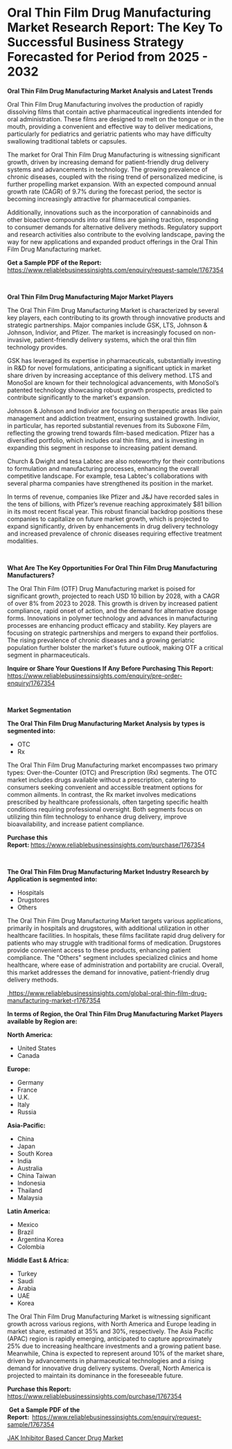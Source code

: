 <p><h1>Oral Thin Film Drug Manufacturing Market Research Report: The Key To Successful Business Strategy Forecasted for Period from 2025 - 2032</h1></p><p><strong>Oral Thin Film Drug Manufacturing Market Analysis and Latest Trends</strong></p>
<p><p>Oral Thin Film Drug Manufacturing involves the production of rapidly dissolving films that contain active pharmaceutical ingredients intended for oral administration. These films are designed to melt on the tongue or in the mouth, providing a convenient and effective way to deliver medications, particularly for pediatrics and geriatric patients who may have difficulty swallowing traditional tablets or capsules.</p><p>The market for Oral Thin Film Drug Manufacturing is witnessing significant growth, driven by increasing demand for patient-friendly drug delivery systems and advancements in technology. The growing prevalence of chronic diseases, coupled with the rising trend of personalized medicine, is further propelling market expansion. With an expected compound annual growth rate (CAGR) of 9.7% during the forecast period, the sector is becoming increasingly attractive for pharmaceutical companies.</p><p>Additionally, innovations such as the incorporation of cannabinoids and other bioactive compounds into oral films are gaining traction, responding to consumer demands for alternative delivery methods. Regulatory support and research activities also contribute to the evolving landscape, paving the way for new applications and expanded product offerings in the Oral Thin Film Drug Manufacturing market.</p></p>
<p><strong>Get a Sample PDF of the Report:&nbsp;</strong> <a href="https://www.reliablebusinessinsights.com/enquiry/request-sample/1767354?utm_campaign=2208&utm_medium=2&utm_source=Github&utm_content=ia&utm_term=09032025&utm_id=oral-thin-film-drug-manufacturing">https://www.reliablebusinessinsights.com/enquiry/request-sample/1767354</a></p>
<p>&nbsp;</p>
<p><strong>Oral Thin Film Drug Manufacturing Major Market Players</strong></p>
<p><p>The Oral Thin Film Drug Manufacturing Market is characterized by several key players, each contributing to its growth through innovative products and strategic partnerships. Major companies include GSK, LTS, Johnson & Johnson, Indivior, and Pfizer. The market is increasingly focused on non-invasive, patient-friendly delivery systems, which the oral thin film technology provides.</p><p>GSK has leveraged its expertise in pharmaceuticals, substantially investing in R&D for novel formulations, anticipating a significant uptick in market share driven by increasing acceptance of this delivery method. LTS and MonoSol are known for their technological advancements, with MonoSol’s patented technology showcasing robust growth prospects, predicted to contribute significantly to the market's expansion.</p><p>Johnson & Johnson and Indivior are focusing on therapeutic areas like pain management and addiction treatment, ensuring sustained growth. Indivior, in particular, has reported substantial revenues from its Suboxone Film, reflecting the growing trend towards film-based medication. Pfizer has a diversified portfolio, which includes oral thin films, and is investing in expanding this segment in response to increasing patient demand.</p><p>Church & Dwight and tesa Labtec are also noteworthy for their contributions to formulation and manufacturing processes, enhancing the overall competitive landscape. For example, tesa Labtec's collaborations with several pharma companies have strengthened its position in the market.</p><p>In terms of revenue, companies like Pfizer and J&J have recorded sales in the tens of billions, with Pfizer’s revenue reaching approximately $81 billion in its most recent fiscal year. This robust financial backdrop positions these companies to capitalize on future market growth, which is projected to expand significantly, driven by enhancements in drug delivery technology and increased prevalence of chronic diseases requiring effective treatment modalities.</p></p>
<p>&nbsp;</p>
<p><strong>What Are The Key Opportunities For Oral Thin Film Drug Manufacturing Manufacturers?</strong></p>
<p><p>The Oral Thin Film (OTF) Drug Manufacturing market is poised for significant growth, projected to reach USD 10 billion by 2028, with a CAGR of over 8% from 2023 to 2028. This growth is driven by increased patient compliance, rapid onset of action, and the demand for alternative dosage forms. Innovations in polymer technology and advances in manufacturing processes are enhancing product efficacy and stability. Key players are focusing on strategic partnerships and mergers to expand their portfolios. The rising prevalence of chronic diseases and a growing geriatric population further bolster the market's future outlook, making OTF a critical segment in pharmaceuticals.</p></p>
<p><strong>Inquire or Share Your Questions If Any Before Purchasing This Report:</strong> <a href="https://www.reliablebusinessinsights.com/enquiry/pre-order-enquiry/1767354?utm_campaign=2208&utm_medium=2&utm_source=Github&utm_content=ia&utm_term=09032025&utm_id=oral-thin-film-drug-manufacturing">https://www.reliablebusinessinsights.com/enquiry/pre-order-enquiry/1767354</a></p>
<p>&nbsp;</p>
<p><strong>Market Segmentation</strong></p>
<p><strong>The Oral Thin Film Drug Manufacturing Market Analysis by types is segmented into:</strong></p>
<p><ul><li>OTC</li><li>Rx</li></ul></p>
<p><p>The Oral Thin Film Drug Manufacturing market encompasses two primary types: Over-the-Counter (OTC) and Prescription (Rx) segments. The OTC market includes drugs available without a prescription, catering to consumers seeking convenient and accessible treatment options for common ailments. In contrast, the Rx market involves medications prescribed by healthcare professionals, often targeting specific health conditions requiring professional oversight. Both segments focus on utilizing thin film technology to enhance drug delivery, improve bioavailability, and increase patient compliance.</p></p>
<p><strong>Purchase this Report:&nbsp;</strong><a href="https://www.reliablebusinessinsights.com/purchase/1767354?utm_campaign=2208&utm_medium=2&utm_source=Github&utm_content=ia&utm_term=09032025&utm_id=oral-thin-film-drug-manufacturing">https://www.reliablebusinessinsights.com/purchase/1767354</a></p>
<p>&nbsp;</p>
<p><strong>The Oral Thin Film Drug Manufacturing Market Industry Research by Application is segmented into:</strong></p>
<p><ul><li>Hospitals</li><li>Drugstores</li><li>Others</li></ul></p>
<p><p>The Oral Thin Film Drug Manufacturing Market targets various applications, primarily in hospitals and drugstores, with additional utilization in other healthcare facilities. In hospitals, these films facilitate rapid drug delivery for patients who may struggle with traditional forms of medication. Drugstores provide convenient access to these products, enhancing patient compliance. The "Others" segment includes specialized clinics and home healthcare, where ease of administration and portability are crucial. Overall, this market addresses the demand for innovative, patient-friendly drug delivery methods.</p></p>
<p><a href="https://www.reliablebusinessinsights.com/global-oral-thin-film-drug-manufacturing-market-r1767354?utm_campaign=2208&utm_medium=2&utm_source=Github&utm_content=ia&utm_term=09032025&utm_id=oral-thin-film-drug-manufacturing">&nbsp;https://www.reliablebusinessinsights.com/global-oral-thin-film-drug-manufacturing-market-r1767354</a></p>
<p><strong>In terms of Region, the Oral Thin Film Drug Manufacturing Market Players available by Region are:</strong></p>
<p>
    <p> <strong> North America: </strong>
        <ul>
            <li>United States</li>
            <li>Canada</li>
        </ul>
        </p> 
    <p> <strong> Europe: </strong>
        <ul>
            <li>Germany</li>
            <li>France</li>
            <li>U.K.</li>
            <li>Italy</li>
            <li>Russia</li>
        </ul>
        </p> 
    <p> <strong> Asia-Pacific: </strong>
        <ul>
            <li>China</li>
            <li>Japan</li>
            <li>South Korea</li>
            <li>India</li>
            <li>Australia</li>
            <li>China Taiwan</li>
            <li>Indonesia</li>
            <li>Thailand</li>
            <li>Malaysia</li>
        </ul>
        </p> 
    <p> <strong> Latin America: </strong>
        <ul>
            <li>Mexico</li>
            <li>Brazil</li>
            <li>Argentina Korea</li>
            <li>Colombia</li>
        </ul>
        </p> 
    <p> <strong> Middle East & Africa: </strong>
        <ul>
            <li>Turkey</li>
            <li>Saudi</li>
            <li>Arabia</li>
            <li>UAE</li>
            <li>Korea</li>
        </ul>
    </p>
    </p>
<p><p>The Oral Thin Film Drug Manufacturing Market is witnessing significant growth across various regions, with North America and Europe leading in market share, estimated at 35% and 30%, respectively. The Asia Pacific (APAC) region is rapidly emerging, anticipated to capture approximately 25% due to increasing healthcare investments and a growing patient base. Meanwhile, China is expected to represent around 10% of the market share, driven by advancements in pharmaceutical technologies and a rising demand for innovative drug delivery systems. Overall, North America is projected to maintain its dominance in the foreseeable future.</p></p>
<p><strong>Purchase this Report: </strong><a href="https://www.reliablebusinessinsights.com/purchase/1767354?utm_campaign=2208&utm_medium=2&utm_source=Github&utm_content=ia&utm_term=09032025&utm_id=oral-thin-film-drug-manufacturing">https://www.reliablebusinessinsights.com/purchase/1767354</a></p>
<p>&nbsp;<strong>Get a Sample PDF of the Report:&nbsp;&nbsp;</strong><a href="https://www.reliablebusinessinsights.com/enquiry/request-sample/1767354?utm_campaign=2208&utm_medium=2&utm_source=Github&utm_content=ia&utm_term=09032025&utm_id=oral-thin-film-drug-manufacturing">https://www.reliablebusinessinsights.com/enquiry/request-sample/1767354</a></p>
<p><strong></strong></p>
<p><p><a href="https://github.com/atawanyeze/Market-Research-Report-List-1/blob/main/jak-inhibitor-based-cancer-drug-market.md?utm_campaign=2208&utm_medium=2&utm_source=Github&utm_content=ia&utm_term=09032025&utm_id=oral-thin-film-drug-manufacturing">JAK Inhibitor Based Cancer Drug Market</a></p></p>